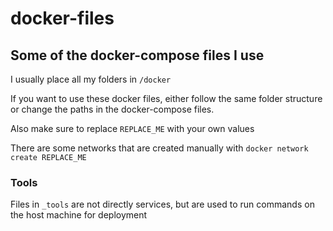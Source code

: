 # docker-files

## Some of the docker-compose files I use

I usually place all my folders in `/docker`

If you want to use these docker files, either follow the same folder structure or change the paths in the docker-compose files.

Also make sure to replace `REPLACE_ME` with your own values

There are some networks that are created manually with `docker network create REPLACE_ME`

### Tools

Files in `_tools` are not directly services, but are used to run commands on the host machine for deployment
